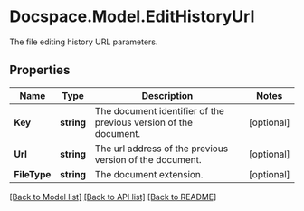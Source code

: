# Docspace.Model.EditHistoryUrl
The file editing history URL parameters.

## Properties

Name | Type | Description | Notes
------------ | ------------- | ------------- | -------------
**Key** | **string** | The document identifier of the previous version of the document. | [optional] 
**Url** | **string** | The url address of the previous version of the document. | [optional] 
**FileType** | **string** | The document extension. | [optional] 

[[Back to Model list]](../README.md#documentation-for-models) [[Back to API list]](../README.md#documentation-for-api-endpoints) [[Back to README]](../README.md)

